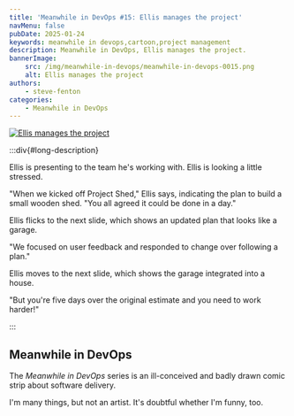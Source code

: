 ```yaml
---
title: 'Meanwhile in DevOps #15: Ellis manages the project'
navMenu: false
pubDate: 2025-01-24
keywords: meanwhile in devops,cartoon,project management
description: Meanwhile in DevOps, Ellis manages the project.
bannerImage:
    src: /img/meanwhile-in-devops/meanwhile-in-devops-0015.png
    alt: Ellis manages the project
authors:
    - steve-fenton
categories:
    - Meanwhile in DevOps
---
```


<a href="#long-description">
<img src="/img/meanwhile-in-devops/meanwhile-in-devops-0015.png" alt="Ellis manages the project" />
</a>

:::div{#long-description}

Ellis is presenting to the team he's working with. Ellis is looking a little stressed.

"When we kicked off Project Shed," Ellis says, indicating the plan to build a small wooden shed. "You all agreed it could be done in a day."

Ellis flicks to the next slide, which shows an updated plan that looks like a garage.

"We focused on user feedback and responded to change over following a plan."

Ellis moves to the next slide, which shows the garage integrated into a house.

"But you're five days over the original estimate and you need to work harder!"

:::

## Meanwhile in DevOps

The *Meanwhile in DevOps* series is an ill-conceived and badly drawn comic strip about software delivery.

I'm many things, but not an artist. It's doubtful whether I'm funny, too.
